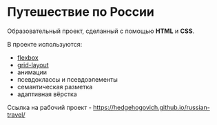 # Путешествие по России
Образовательный проект, сделанный с помощью **HTML** и **CSS**.

В проекте используются:
* [flexbox](https://www.w3schools.com/css/css3_flexbox.asp)
* [grid-layout](https://developer.mozilla.org/en-US/docs/Web/CSS/CSS_Grid_Layout)
* анимации
* псевдоклассы и псевдоэлементы
* семантическая разметка
* адаптивная вёрстка

Ссылка на рабочий проект - https://hedgehogovich.github.io/russian-travel/
